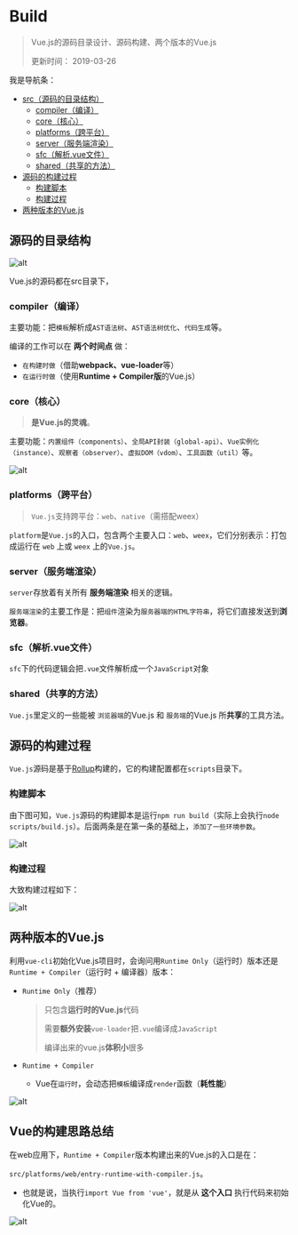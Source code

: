 # Build
> Vue.js的源码目录设计、源码构建、两个版本的Vue.js
> 
> 更新时间： 2019-03-26

我是导航条：
 - [src（源码的目录结构）](#源码的目录结构)
      - [compiler（编译）](#compiler（编译）)
      - [core（核心）](#core（核心）)
      - [platforms（跨平台）](#platforms（跨平台）)
      - [server（服务端渲染）](#server（服务端渲染）)
      - [sfc（解析.vue文件）](#sfc（解析.vue文件）)
      - [shared（共享的方法）](#shared（共享的方法）)
 - [源码的构建过程](#源码的构建过程)
      - [构建脚本](#构建脚本)
      - [构建过程](#构建过程)
 - [两种版本的Vue.js](#两种版本的Vue.js)
## 源码的目录结构
![alt](./img/Build-2.png)

Vue.js的源码都在src目录下，
### compiler（编译）
主要功能：把`模板`解析成`AST语法树`、`AST语法树优化`、`代码生成`等。

编译的工作可以在 **两个时间点** 做：
 - `在构建时做`（借助**webpack、vue-loader**等）
 - `在运行时做`（使用**Runtime + Compiler版**的Vue.js）

### core（核心）
> **是Vue.js的灵魂**。

主要功能：`内置组件（components）`、`全局API封装（global-api）`、`Vue实例化（instance）`、`观察者（observer）`、`虚拟DOM（vdom）`、`工具函数（util）`等。

![alt](./img/Build-5.png)


### platforms（跨平台）
> `Vue.js`支持跨平台：`web`、`native`（需搭配weex）

`platform`是`Vue.js`的入口，包含两个主要入口：`web`、`weex`，它们分别表示：打包成运行在 `web` 上或 `weex` 上的`Vue.js`。

### server（服务端渲染）
`server`存放着有关所有 **服务端渲染** 相关的逻辑。

`服务端渲染`的主要工作是：把`组件`渲染为`服务器端的HTML字符串`，将它们直接发送到**浏览器**。

### sfc（解析.vue文件）
`sfc`下的代码逻辑会把`.vue`文件解析成一个`JavaScript`对象

### shared（共享的方法）
`Vue.js`里定义的一些能被 `浏览器端`的Vue.js 和 `服务端`的Vue.js 所**共享**的工具方法。


## 源码的构建过程
`Vue.js`源码是基于[Rollup](./../../Tool/Rollup.md)构建的，它的构建配置都在`scripts`目录下。

### 构建脚本
由下图可知，`Vue.js`源码的构建脚本是运行`npm run build`（实际上会执行`node scripts/build.js`）。后面两条是在第一条的基础上，`添加了一些环境参数`。

![alt](./img/Build-3.png)

### 构建过程
大致构建过程如下：

![alt](./img/Build-4.png)

## 两种版本的Vue.js
利用`vue-cli`初始化Vue.js项目时，会询问用`Runtime Only`（运行时）版本还是`Runtime + Compiler`（运行时 + 编译器）版本：
 - `Runtime Only`（推荐）

    >只包含**运行时的Vue.js**代码
    >
    >需要**额外安装**`vue-loader`把`.vue`编译成`JavaScript`
    >
    >编译出来的vue.js**体积小**很多

 - `Runtime + Compiler`
    - Vue在`运行时`，会动态把`模板`编译成`render`函数（**耗性能**）

![alt](./img/Build-1.png)

## Vue的构建思路总结
在web应用下，`Runtime + Compiler`版本构建出来的Vue.js的入口是在：

`src/platforms/web/entry-runtime-with-compiler.js`。
 - 也就是说，当执行`import Vue from 'vue'`，就是从 **这个入口** 执行代码来初始化Vue的。

![alt](./img/Build-6.png)


